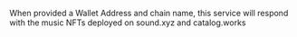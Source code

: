 When provided a Wallet Address and chain name, this service will respond with the music NFTs deployed on sound.xyz and catalog.works 
